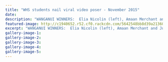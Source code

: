 ```yaml
---
title: "WHS students nail viral video poser - November 2015"
date: 
description: "WANGANUI WINNERS:  Elia Nicolin (left), Amaan Merchant and Julian Schurhammer of Wanganui High School earned a national science award, Wanganui Chronicle article on 9/11/15..."
featured-image: http://c1940652.r52.cf0.rackcdn.com/5642548bb8d39a2136001335/National-Science-Award-2015.Merchant.Nicolin.Schurhammer.-Chron.jpg
excerpt: "WANGANUI WINNERS:  Elia Nicolin (left), Amaan Merchant and Julian Schurhammer of Wanganui High School earned a national science award, Wanganui Chronicle article on 9/11/15..."
gallery-image-1: 
gallery-image-2: 
gallery-image-3: 
gallery-image-4: 
gallery-image-5: 
---
```


